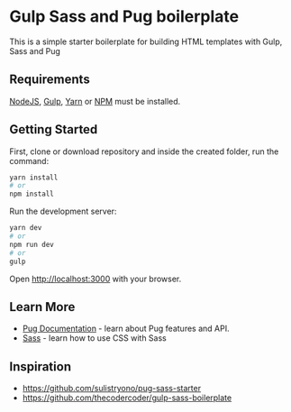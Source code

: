 # Gulp Sass and Pug boilerplate

This is a simple starter boilerplate for building HTML templates with Gulp, Sass and Pug

## Requirements

[NodeJS](https://nextjs.org/), [Gulp](http://gulpjs.com/), [Yarn](https://yarnpkg.com/) or [NPM](https://www.npmjs.com/) must be installed.

## Getting Started

First, clone or download repository and inside the created folder, run the command:

```bash
yarn install
# or
npm install
```

Run the development server:

```bash
yarn dev
# or
npm run dev
# or
gulp
```

Open [http://localhost:3000](http://localhost:3000) with your browser.

## Learn More

- [Pug Documentation](https://pugjs.org/api/getting-started.html) - learn about Pug features and API.
- [Sass](https://sass-lang.com/guide) - learn how to use CSS with Sass

## Inspiration

- https://github.com/sulistryono/pug-sass-starter
- https://github.com/thecodercoder/gulp-sass-boilerplate
